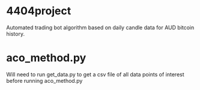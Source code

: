 # 4404project
Automated trading bot algorithm based on daily candle data for AUD bitcoin history.


# aco_method.py
Will need to run get_data.py to get a csv file of all data points of interest before running aco_method.py
